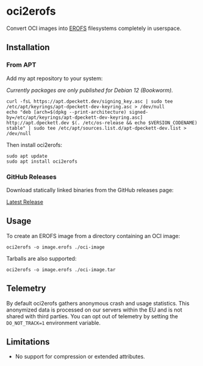# oci2erofs

Convert OCI images into [EROFS](https://erofs.docs.kernel.org/en/latest/) filesystems
completely in userspace.

## Installation

### From APT

Add my apt repository to your system:

*Currently packages are only published for Debian 12 (Bookworm).*

```shell
curl -fsL https://apt.dpeckett.dev/signing_key.asc | sudo tee /etc/apt/keyrings/apt-dpeckett-dev-keyring.asc > /dev/null
echo "deb [arch=$(dpkg --print-architecture) signed-by=/etc/apt/keyrings/apt-dpeckett-dev-keyring.asc] http://apt.dpeckett.dev $(. /etc/os-release && echo $VERSION_CODENAME) stable" | sudo tee /etc/apt/sources.list.d/apt-dpeckett-dev.list > /dev/null
```

Then install oci2erofs:

```shell
sudo apt update
sudo apt install oci2erofs
```

### GitHub Releases

Download statically linked binaries from the GitHub releases page: 

[Latest Release](https://github.com/dpeckett/oci2erofs/releases/latest)

## Usage

To create an EROFS image from a directory containing an OCI image:

```shell
oci2erofs -o image.erofs ./oci-image
```

Tarballs are also supported:

```shell
oci2erofs -o image.erofs ./oci-image.tar
```

## Telemetry

By default oci2erofs gathers anonymous crash and usage statistics. This anonymized
data is processed on our servers within the EU and is not shared with third
parties. You can opt out of telemetry by setting the `DO_NOT_TRACK=1`
environment variable.

## Limitations

- No support for compression or extended attributes.